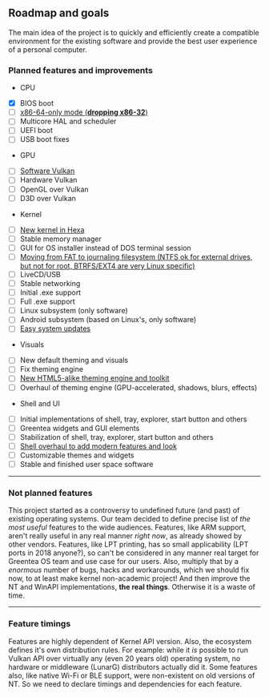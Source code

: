 ## Roadmap and goals

The main idea of the project is to quickly and efficiently create a compatible environment for the existing software and provide the best user experience of a personal computer.

### Planned features and improvements

* CPU
 * [x] BIOS boot
 * [ ] [x86-64-only mode (**dropping x86-32**)](x64.md)
 * [ ] Multicore HAL and scheduler
 * [ ] UEFI boot
 * [ ] USB boot fixes
* GPU
 * [ ] [Software Vulkan](../User-Guide/Vulkan.md)
 * [ ] Hardware Vulkan
 * [ ] OpenGL over Vulkan
 * [ ] D3D over Vulkan
* Kernel
 * [ ] [New kernel in Hexa](../User-Guide/Hexa.md)
 * [ ] Stable memory manager
 * [ ] GUI for OS installer instead of DOS terminal session
 * [ ] [Moving from FAT to journaling filesystem (NTFS ok for external drives, but not for root, BTRFS/EXT4 are very Linux specific)](../User-Guide/Greentea-FS.md)
 * [ ] LiveCD/USB
 * [ ] Stable networking
 * [ ] Initial .exe support
 * [ ] Full .exe support
 * [ ] Linux subsystem (only software)
 * [ ] Android subsystem (based on Linux's, only software)
 * [ ] [Easy system updates](../User-Guide/Rolling.md)
* Visuals
 * [ ] New default theming and visuals
 * [ ] Fix theming engine
 * [ ] [New HTML5-alike theming engine and toolkit](../User-Guide/Web.md)
 * [ ] Overhaul of theming engine (GPU-accelerated, shadows, blurs, effects)
* Shell and UI
 * [ ] Initial implementations of shell, tray, explorer, start button and others
 * [ ] Greentea widgets and GUI elements
 * [ ] Stabilization of shell, tray, explorer, start button and others
 * [ ] [Shell overhaul to add modern features and look](../User-Guide/Control-Panel.md)
 * [ ] Customizable themes and widgets
 * [ ] Stable and finished user space software

---

### Not planned features

This project started as a controversy to undefined future (and past) of existing operating systems.
Our team decided to define precise list of *the most useful* features to the wide audiences.
Features, like ARM support, aren't really useful in any real manner *right now*, as already showed by other vendors.
Features, like LPT printing, has so small applicability (LPT ports in 2018 anyone?),
so can't be considered in any manner real target for Greentea OS team and use case for our users.
Also, multiply that by a *enormous* number of bugs, hacks and workarounds, which we should fix now,
to at least make kernel non-academic project! And then improve the NT and WinAPI implementations, **the real things**.
Otherwise it is a waste of time.

---

### Feature timings

Features are highly dependent of Kernel API version.
Also, the ecosystem defines it's own distribution rules.
For example: while it *is* possible to run Vulkan API over virtually any (even 20 years old) operating system,
no hardware or middleware (LunarG) distributors actually did it.
Some features also, like native Wi-Fi or BLE support, were non-existent on old versions of NT.
So we need to declare timings and dependencies for each feature.
